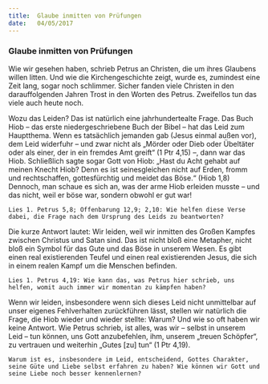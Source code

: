 ```yaml
---
title:  Glaube inmitten von Prüfungen
date:   04/05/2017
---
```


### Glaube inmitten von Prüfungen 

Wie wir gesehen haben, schrieb Petrus an Christen, die um ihres Glaubens willen litten. Und wie die Kirchengeschichte zeigt, wurde es, zumindest eine Zeit lang, sogar noch schlimmer. Sicher fanden viele Christen in den darauffolgenden Jahren Trost in den Worten des Petrus. Zweifellos tun das viele auch heute noch. 

Wozu das Leiden? Das ist natürlich eine jahrhundertealte Frage. Das Buch Hiob – das erste niedergeschriebene Buch der Bibel – hat das Leid zum Hauptthema. Wenn es tatsächlich jemanden gab (Jesus einmal außen vor), dem Leid widerfuhr – und zwar nicht als „Mörder oder Dieb oder Übeltäter oder als einer, der in ein fremdes Amt greift“ (1 Ptr 4,15) –, dann war das Hiob. Schließlich sagte sogar Gott von Hiob: „Hast du Acht gehabt auf meinen Knecht Hiob? Denn es ist seinesgleichen nicht auf Erden, fromm und rechtschaffen, gottesfürchtig und meidet das Böse.“ (Hiob 1,8) Dennoch, man schaue es sich an, was der arme Hiob erleiden musste – und das nicht, weil er böse war, sondern obwohl er gut war! 

`Lies 1. Petrus 5,8; Offenbarung 12,9; 2,10: Wie helfen diese Verse dabei, die Frage nach dem Ursprung des Leids zu beantworten?` 

Die kurze Antwort lautet: Wir leiden, weil wir inmitten des Großen Kampfes zwischen Christus und Satan sind. Das ist nicht bloß eine Metapher, nicht bloß ein Symbol für das Gute und das Böse in unserem Wesen. Es gibt einen real existierenden Teufel und einen real existierenden Jesus, die sich in einem realen Kampf um die Menschen befinden. 

`Lies 1. Petrus 4,19: Wie kann das, was Petrus hier schrieb, uns helfen, womit auch immer wir momentan zu kämpfen haben?` 

Wenn wir leiden, insbesondere wenn sich dieses Leid nicht unmittelbar auf unser eigenes Fehlverhalten zurückführen lässt, stellen wir natürlich die Frage, die Hiob wieder und wieder stellte: Warum? Und wie so oft haben wir keine Antwort. Wie Petrus schrieb, ist alles, was wir – selbst in unserem Leid – tun können, uns Gott anzubefehlen, ihm, unserem „treuen Schöpfer“, zu vertrauen und weiterhin „Gutes [zu] tun“ (1 Ptr 4,19). 

`Warum ist es, insbesondere im Leid, entscheidend, Gottes Charakter, seine Güte und Liebe selbst erfahren zu haben? Wie können wir Gott und seine Liebe noch besser kennenlernen?` 

